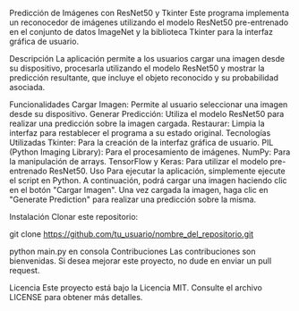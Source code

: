 Predicción de Imágenes con ResNet50 y Tkinter
Este programa implementa un reconocedor de imágenes utilizando el modelo ResNet50 pre-entrenado en el conjunto de datos ImageNet y la biblioteca Tkinter para la interfaz gráfica de usuario.

Descripción
La aplicación permite a los usuarios cargar una imagen desde su dispositivo, procesarla utilizando el modelo ResNet50 y mostrar la predicción resultante, que incluye el objeto reconocido y su probabilidad asociada.

Funcionalidades
Cargar Imagen: Permite al usuario seleccionar una imagen desde su dispositivo.
Generar Predicción: Utiliza el modelo ResNet50 para realizar una predicción sobre la imagen cargada.
Restaurar: Limpia la interfaz para restablecer el programa a su estado original.
Tecnologías Utilizadas
Tkinter: Para la creación de la interfaz gráfica de usuario.
PIL (Python Imaging Library): Para el procesamiento de imágenes.
NumPy: Para la manipulación de arrays.
TensorFlow y Keras: Para utilizar el modelo pre-entrenado ResNet50.
Uso
Para ejecutar la aplicación, simplemente ejecute el script en Python. A continuación, podrá cargar una imagen haciendo clic en el botón "Cargar Imagen". Una vez cargada la imagen, haga clic en "Generate Prediction" para realizar una predicción sobre la misma.

Instalación
Clonar este repositorio:


git clone https://github.com/tu_usuario/nombre_del_repositorio.git

python main.py en consola
Contribuciones
Las contribuciones son bienvenidas. Si desea mejorar este proyecto, no dude en enviar un pull request.

Licencia
Este proyecto está bajo la Licencia MIT. Consulte el archivo LICENSE para obtener más detalles.
